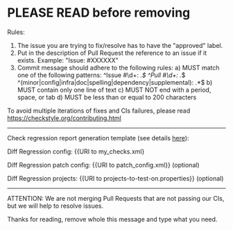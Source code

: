 # PLEASE READ before removing

Rules:
1) The issue you are trying to fix/resolve has to have the "approved" label.
2) Put in the description of Pull Request the reference to an issue if it exists.
   Example: "Issue: #XXXXXX"
3) Commit message should adhere to the following rules:
   a) MUST match one of the following patterns:
      ^Issue #\\d+: .*$
      ^Pull #\\d+: .*$
      ^(minor|config|infra|doc|spelling|dependency|supplemental): .*$
   b) MUST contain only one line of text
   c) MUST NOT end with a period, space, or tab
   d) MUST be less than or equal to 200 characters

To avoid multiple iterations of fixes and CIs failures, please read
https://checkstyle.org/contributing.html

_______________________________________________________

Check regression report generation template (see details [here](https://github.com/checkstyle/contribution/tree/master/checkstyle-tester#report-generation)):

Diff Regression config: {{URI to my_checks.xml}

Diff Regression patch config: {{URI to patch_config.xml}} (optional)

Diff Regression projects: {{URI to projects-to-test-on.properties}} (optional)

_______________________________________________________

ATTENTION: We are not merging Pull Requests that are not passing our CIs,
but we will help to resolve issues.

Thanks for reading, remove whole this message and type what you need.
